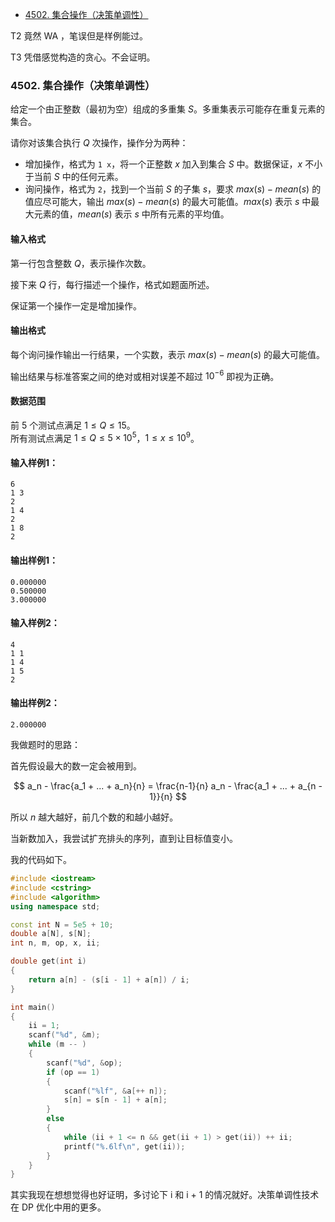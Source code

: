 
<!-- @import "[TOC]" {cmd="toc" depthFrom=1 depthTo=6 orderedList=false} -->

<!-- code_chunk_output -->

- [4502. 集合操作（决策单调性）](#4502-集合操作决策单调性)

<!-- /code_chunk_output -->

T2 竟然 WA ，笔误但是样例能过。

T3 凭借感觉构造的贪心。不会证明。

### 4502. 集合操作（决策单调性）

给定一个由正整数（最初为空）组成的多重集 $S$。多重集表示可能存在重复元素的集合。

请你对该集合执行 $Q$ 次操作，操作分为两种：

- 增加操作，格式为 <code>1 x</code>，将一个正整数 $x$ 加入到集合 $S$ 中。数据保证，$x$ 不小于当前 $S$ 中的任何元素。
- 询问操作，格式为 <code>2</code>，找到一个当前 $S$ 的子集 $s$，要求 $max(s)-mean(s)$ 的值应尽可能大，输出 $max(s)-mean(s)$ 的最大可能值。$max(s)$ 表示 $s$ 中最大元素的值，$mean(s)$ 表示 $s$ 中所有元素的平均值。

<h4>输入格式</h4>

第一行包含整数 $Q$，表示操作次数。

接下来 $Q$ 行，每行描述一个操作，格式如题面所述。

保证第一个操作一定是增加操作。

<h4>输出格式</h4>

每个询问操作输出一行结果，一个实数，表示 $max(s)-mean(s)$ 的最大可能值。

输出结果与标准答案之间的绝对或相对误差不超过 $10^{-6}$ 即视为正确。

<h4>数据范围</h4>

前 $5$ 个测试点满足 $1 \le Q \le 15$。<br />
所有测试点满足 $1 \le Q \le 5 \times 10^5$，$1 \le x \le 10^9$。

<h4>输入样例1：</h4>

<pre><code>6
1 3
2
1 4
2
1 8
2
</code></pre>

<h4>输出样例1：</h4>

<pre><code>0.000000
0.500000
3.000000
</code></pre>

<h4>输入样例2：</h4>

<pre><code>4
1 1
1 4
1 5
2
</code></pre>

<h4>输出样例2：</h4>

<pre><code>2.000000
</code></pre>

我做题时的思路：

首先假设最大的数一定会被用到。

$$
a_n - \frac{a_1 + ... + a_n}{n} = \frac{n-1}{n} a_n - \frac{a_1 + ... + a_{n - 1}}{n}
$$

所以 $n$ 越大越好，前几个数的和越小越好。

当新数加入，我尝试扩充排头的序列，直到让目标值变小。

我的代码如下。

```cpp
#include <iostream>
#include <cstring>
#include <algorithm>
using namespace std;

const int N = 5e5 + 10;
double a[N], s[N];
int n, m, op, x, ii;

double get(int i)
{
    return a[n] - (s[i - 1] + a[n]) / i;
}

int main()
{
    ii = 1;
    scanf("%d", &m);
    while (m -- )
    {
        scanf("%d", &op);
        if (op == 1)
        {
            scanf("%lf", &a[++ n]);
            s[n] = s[n - 1] + a[n];
        }
        else
        {
            while (ii + 1 <= n && get(ii + 1) > get(ii)) ++ ii;
            printf("%.6lf\n", get(ii));
        }
    }
}
```

其实我现在想想觉得也好证明，多讨论下 i 和 i + 1 的情况就好。决策单调性技术在 DP 优化中用的更多。
